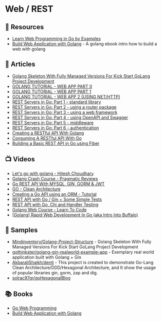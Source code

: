 # Web / REST

## 📘 Resources
- [Learn Web Programming in Go by Examples](https://gowebexamples.com/)
- [Build Web Application with Golang](https://astaxie.gitbooks.io/build-web-application-with-golang/content/en/) - A golang ebook intro how to build a web with golang

## 📕 Articles
- [Golang Skeleton With Fully Managed Versions For Kick Start GoLang Project Development](https://www.mindinventory.com/blog/golang-project-structure/)
- [GOLANG TUTORIAL - WEB APP PART 0](https://www.bogotobogo.com/GoLang/GoLang_Web.php)
- [GOLANG TUTORIAL - WEB APP PART 1](https://www.bogotobogo.com/GoLang/GoLang_Web_Application_1.php)
- [GOLANG TUTORIAL - WEB APP 2 (USING NET/HTTP)](https://www.bogotobogo.com/GoLang/GoLang_Web_Application_2.php)
- [REST Servers in Go: Part 1 - standard library](https://eli.thegreenplace.net/2021/rest-servers-in-go-part-1-standard-library/)
- [REST Servers in Go: Part 2 - using a router package](https://eli.thegreenplace.net/2021/rest-servers-in-go-part-2-using-a-router-package/)
- [REST Servers in Go: Part 3 - using a web framework](https://eli.thegreenplace.net/2021/rest-servers-in-go-part-3-using-a-web-framework/)
- [REST Servers in Go: Part 4 - using OpenAPI and Swagger](https://eli.thegreenplace.net/2021/rest-servers-in-go-part-4-using-openapi-and-swagger/)
- [REST Servers in Go: Part 5 - middleware](https://eli.thegreenplace.net/2021/rest-servers-in-go-part-5-middleware/)
- [REST Servers in Go: Part 6 - authentication](https://eli.thegreenplace.net/2021/rest-servers-in-go-part-6-authentication/)
- [Creating a RESTful API With Golang](https://tutorialedge.net/golang/creating-restful-api-with-golang/)
- [Consuming A RESTful API With Go](https://tutorialedge.net/golang/consuming-restful-api-with-go/)
- [Building a Basic REST API in Go using Fiber](https://tutorialedge.net/golang/basic-rest-api-go-fiber/)
## 📺 Videos
- [Let's go with golang - Hitesh Choudhary](https://www.youtube.com/playlist?list=PLRAV69dS1uWQGDQoBYMZWKjzuhCaOnBpa)
- [Golang Crash Course - Pragmatic Reviews](https://www.youtube.com/playlist?list=PL3eAkoh7fypqUQUQPn-bXtfiYT_ZSVKmB)
- [Go REST API With MYSQL, GIN, GORM & JWT](https://www.youtube.com/playlist?list=PLkVx132FdJZlTc_1gucKZ00b_s45DQlVQ)
- [GO - Clean Architecture](https://www.youtube.com/playlist?list=PL7Bs8ngpweC6KN8g1_LS4Be0bWXB23UKB)
- [Creating a Go API using an ORM - Tutorial](https://www.youtube.com/watch?v=VAGodyl84OY&list=PLzUGFf4GhXBL4GHXVcMMvzgtO8-WEJIoY&index=6)
- [REST API with Go / Gin + Some Simple Tests](https://www.youtube.com/watch?v=LOn1GUsjOF4)
- [REST API with Go, Chi and Handler Testing](https://www.youtube.com/watch?v=zeme_TmXyBk)
- [Golang Web Course - Learn To Code](https://www.youtube.com/playlist?list=PLSak_q1UXfPrba68q2afhFq4aBAPVSDbj)
- [[Golang] Rapid Web Development In Go (aka Intro Into Buffalo)](https://www.youtube.com/watch?v=J0JnHNgPMRk)
## 🚀 Samples
- [Mindinventory/Golang-Project-Structure](https://github.com/Mindinventory/Golang-Project-Structure) - Golang Skeleton With Fully Managed Versions For Kick Start GoLang Project Development
- [gothinkster/golang-gin-realworld-example-app](https://github.com/gothinkster/golang-gin-realworld-example-app) - Exemplary real world application built with Golang + Gin
- [AkbaraliShaikh/denti](https://github.com/AkbaraliShaikh/denti) - This project is created to demonstrate Go-Lang Clean Architecture/DDD/Hexagonal Architecture, and It show the usage of popular libraries gin, gorm, zap and dig.
- [solrac97gr/goHexagonalBlog](https://github.com/solrac97gr/goHexagonalBlog)
## 📚 Books
- [Go Web Programming](https://www.manning.com/books/go-web-programming)
- [Build Web Application with Golang](https://astaxie.gitbooks.io/build-web-application-with-golang/content/en/) 
